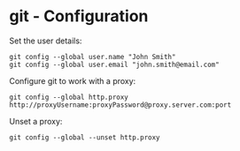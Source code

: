# git - Configuration

Set the user details:
```
git config --global user.name "John Smith"
git config --global user.email "john.smith@email.com"
```

Configure git to work with a proxy:
```
git config --global http.proxy http://proxyUsername:proxyPassword@proxy.server.com:port
```

Unset a proxy:
```
git config --global --unset http.proxy
```

